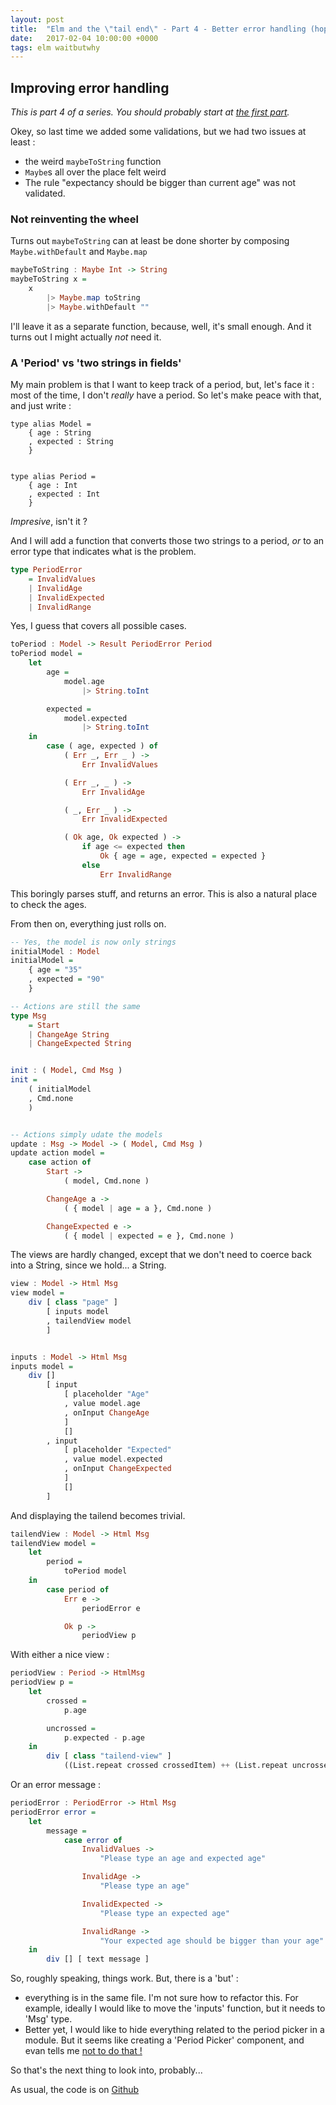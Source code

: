 ```yaml
---
layout: post
title:  "Elm and the \"tail end\" - Part 4 - Better error handling (hopefully)"
date:   2017-02-04 10:00:00 +0000
tags: elm waitbutwhy
---
```

## Improving error handling

_This is part 4 of a series. You should probably start at [the first part](/2016/08/21/elm-tail-end-part-1)._

Okey, so last time we added some validations, but we had two issues at least :

 * the weird `maybeToString` function
 * `Maybe`s all over the place felt weird
 * The rule "expectancy should be bigger than current age" was not validated.

### Not reinventing the wheel

Turns out `maybeToString` can at least be done shorter by composing `Maybe.withDefault` and `Maybe.map`

``` haskell
maybeToString : Maybe Int -> String
maybeToString x =
    x
        |> Maybe.map toString
        |> Maybe.withDefault ""
```

I'll leave it as a separate function, because, well, it's small enough.
And it turns out I might actually *not* need it.

### A 'Period' vs 'two strings in fields'

My main problem is that I want to keep track of a period, but, let's
face it : most of the time, I don't *really* have a period.
So let's make peace with that, and just write :

``` abap
type alias Model =
    { age : String
    , expected : String
    }


type alias Period =
    { age : Int
    , expected : Int
    }
```

*Impresive*, isn't it ?

And I will add a function that converts those two strings to a period, *or* to an error type that indicates what is the problem.

``` haskell
type PeriodError
    = InvalidValues
    | InvalidAge
    | InvalidExpected
    | InvalidRange
```

Yes, I guess that covers all possible cases.

``` haskell
toPeriod : Model -> Result PeriodError Period
toPeriod model =
    let
        age =
            model.age
                |> String.toInt

        expected =
            model.expected
                |> String.toInt
    in
        case ( age, expected ) of
            ( Err _, Err _ ) ->
                Err InvalidValues

            ( Err _, _ ) ->
                Err InvalidAge

            ( _, Err _ ) ->
                Err InvalidExpected

            ( Ok age, Ok expected ) ->
                if age <= expected then
                    Ok { age = age, expected = expected }
                else
                    Err InvalidRange
```

This boringly parses stuff, and returns an error.
This is also a natural place to check the ages.

From then on, everything just rolls on.

``` haskell
-- Yes, the model is now only strings
initialModel : Model
initialModel =
    { age = "35"
    , expected = "90"
    }

-- Actions are still the same
type Msg
    = Start
    | ChangeAge String
    | ChangeExpected String


init : ( Model, Cmd Msg )
init =
    ( initialModel
    , Cmd.none
    )


-- Actions simply udate the models
update : Msg -> Model -> ( Model, Cmd Msg )
update action model =
    case action of
        Start ->
            ( model, Cmd.none )

        ChangeAge a ->
            ( { model | age = a }, Cmd.none )

        ChangeExpected e ->
            ( { model | expected = e }, Cmd.none )

```

The views are hardly changed, except that we don't need to coerce back into a String, since we hold... a String.

``` haskell
view : Model -> Html Msg
view model =
    div [ class "page" ]
        [ inputs model
        , tailendView model
        ]


inputs : Model -> Html Msg
inputs model =
    div []
        [ input
            [ placeholder "Age"
            , value model.age
            , onInput ChangeAge
            ]
            []
        , input
            [ placeholder "Expected"
            , value model.expected
            , onInput ChangeExpected
            ]
            []
        ]
```

And displaying the tailend becomes trivial.

``` haskell
tailendView : Model -> Html Msg
tailendView model =
    let
        period =
            toPeriod model
    in
        case period of
            Err e ->
                periodError e

            Ok p ->
                periodView p

```

With either a nice view :

``` haskell
periodView : Period -> HtmlMsg
periodView p =
    let
        crossed =
            p.age

        uncrossed =
            p.expected - p.age
    in
        div [ class "tailend-view" ]
            ((List.repeat crossed crossedItem) ++ (List.repeat uncrossed uncrossedItem))

```

Or an error message :

``` haskell
periodError : PeriodError -> Html Msg
periodError error =
    let
        message =
            case error of
                InvalidValues ->
                    "Please type an age and expected age"

                InvalidAge ->
                    "Please type an age"

                InvalidExpected ->
                    "Please type an expected age"

                InvalidRange ->
                    "Your expected age should be bigger than your age"
    in
        div [] [ text message ]

```

So, roughly speaking, things work.
But, there is a 'but' :

* everything is in the same file. I'm not sure how to refactor this.
For example, ideally I would like to move the 'inputs' function, but it needs to 'Msg' type.
* Better yet, I would like to hide everything related to the period picker in a module. But it seems like creating a 'Period Picker' component, and evan tells me [not to do that !](https://guide.elm-lang.org/reuse/)

So that's the next thing to look into, probably...

As usual, the code is on [Github](https://github.com/phtrivier/tailend/tree/part4)
